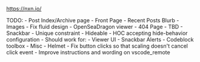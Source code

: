 https://nxn.io/

TODO:
    - Post Index/Archive page
    - Front Page
        - Recent Posts Blurb
        - Images
        - Fix fluid design
        - OpenSeaDragon viewer
    - 404 Page
        - TBD
    - Snackbar
        - Unique constraint
    - Hideable
        - HOC accepting hide-behavior configuration
            - Should work for:
                - Viewer UI
                - Snackbar Alerts
                - Codeblock toolbox
    - Misc
        - Helmet
        - Fix button clicks so that scaling doesn't cancel click event
        - Improve instructions and wording on vscode_remote